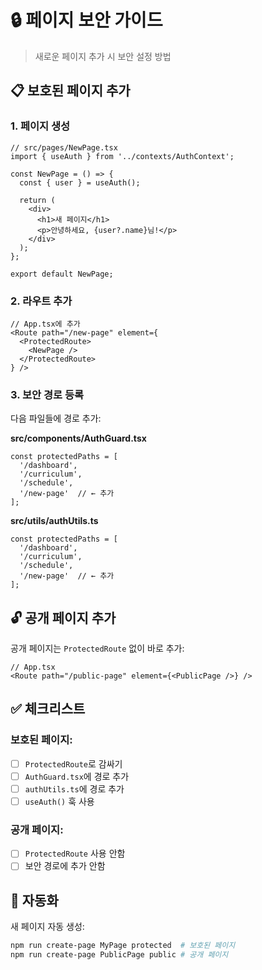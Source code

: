 # 🔒 페이지 보안 가이드

> 새로운 페이지 추가 시 보안 설정 방법

## 📋 보호된 페이지 추가

### 1. 페이지 생성
```tsx
// src/pages/NewPage.tsx
import { useAuth } from '../contexts/AuthContext';

const NewPage = () => {
  const { user } = useAuth();
  
  return (
    <div>
      <h1>새 페이지</h1>
      <p>안녕하세요, {user?.name}님!</p>
    </div>
  );
};

export default NewPage;
```

### 2. 라우트 추가
```tsx
// App.tsx에 추가
<Route path="/new-page" element={
  <ProtectedRoute>
    <NewPage />
  </ProtectedRoute>
} />
```

### 3. 보안 경로 등록
다음 파일들에 경로 추가:

**src/components/AuthGuard.tsx**
```tsx
const protectedPaths = [
  '/dashboard',
  '/curriculum', 
  '/schedule',
  '/new-page'  // ← 추가
];
```

**src/utils/authUtils.ts**
```tsx
const protectedPaths = [
  '/dashboard',
  '/curriculum',
  '/schedule', 
  '/new-page'  // ← 추가
];
```

## 🔓 공개 페이지 추가

공개 페이지는 `ProtectedRoute` 없이 바로 추가:

```tsx
// App.tsx
<Route path="/public-page" element={<PublicPage />} />
```

## ✅ 체크리스트

### 보호된 페이지:
- [ ] `ProtectedRoute`로 감싸기
- [ ] `AuthGuard.tsx`에 경로 추가  
- [ ] `authUtils.ts`에 경로 추가
- [ ] `useAuth()` 훅 사용

### 공개 페이지:
- [ ] `ProtectedRoute` 사용 안함
- [ ] 보안 경로에 추가 안함

## 🚀 자동화

새 페이지 자동 생성:
```bash
npm run create-page MyPage protected  # 보호된 페이지
npm run create-page PublicPage public # 공개 페이지
``` 